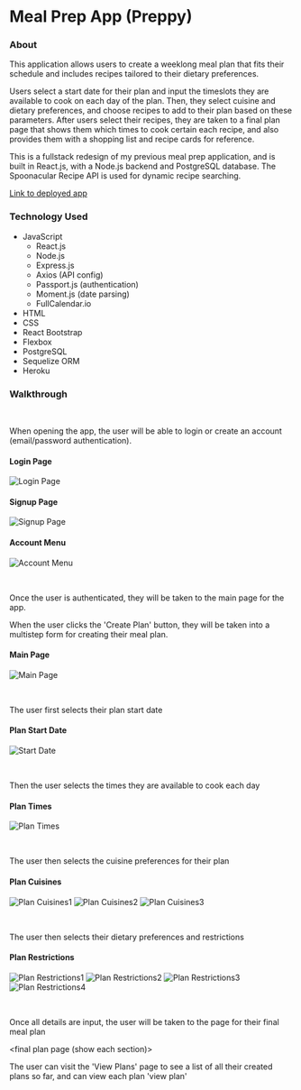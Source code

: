 # Meal Prep App (Preppy)

### About

This application allows users to create a weeklong meal plan that fits their schedule and includes recipes tailored to their dietary preferences. 

Users select a start date for their plan and input the timeslots they are available to cook on each day of the plan. Then, they select cuisine and dietary preferences, and choose recipes to add to their plan based on these parameters. After users select their recipes, they are taken to a final plan page that shows them which times to cook certain each recipe, and also provides them with a shopping list and recipe cards for reference.

This is a fullstack redesign of my previous meal prep application, and is built in React.js, with a Node.js backend and PostgreSQL database. The Spoonacular Recipe API is used for dynamic recipe searching.

[Link to deployed app](https://polar-basin-68400.herokuapp.com/)

### Technology Used

* JavaScript
  * React.js
  * Node.js
  * Express.js
  * Axios (API config)
  * Passport.js (authentication)
  * Moment.js (date parsing)
  * FullCalendar.io
* HTML
* CSS
 * React Bootstrap
 * Flexbox
* PostgreSQL
 * Sequelize ORM
* Heroku

### Walkthrough

<br>

When opening the app, the user will be able to login or create an account (email/password authentication).

#### Login Page
![Login Page](./meal-prep-react/src/assets/images/readme/login.png)

#### Signup Page

![Signup Page](./meal-prep-react/src/assets/images/readme/signup.png)

#### Account Menu
![Account Menu](./meal-prep-react/src/assets/images/readme/authmenu.png)

<br>

Once the user is authenticated, they will be taken to the main page for the app.

When the user clicks the 'Create Plan' button, they will be taken into a multistep form for creating their meal plan. 

#### Main Page
![Main Page](./meal-prep-react/src/assets/images/readme/main.png)

<br>

The user first selects their plan start date

#### Plan Start Date

![Start Date](./meal-prep-react/src/assets/images/readme/planstart.png)

<br>

Then the user selects the times they are available to cook each day

#### Plan Times

![Plan Times](./meal-prep-react/src/assets/images/readme/plantimes_1.png)

<br>

The user then selects the cuisine preferences for their plan

#### Plan Cuisines

![Plan Cuisines1](./meal-prep-react/src/assets/images/readme/cuisinesclosed.png)
![Plan Cuisines2](./meal-prep-react/src/assets/images/readme/cuisinesopen.png)
![Plan Cuisines3](./meal-prep-react/src/assets/images/readme/cuisinesselected.png)

<br>

The user then selects their dietary preferences and restrictions

#### Plan Restrictions

![Plan Restrictions1](./meal-prep-react/src/assets/images/readme/dietsclosed.png)
![Plan Restrictions2](./meal-prep-react/src/assets/images/readme/dietsopen.png)
![Plan Restrictions3](./meal-prep-react/src/assets/images/readme/dietsopen_2.png)
![Plan Restrictions4](./meal-prep-react/src/assets/images/readme/dietsselected.png)

<br>

Once all details are input, the user will be taken to the page for their final meal plan


<final plan page (show each section)>


The user can visit the 'View Plans' page to see a list of all their created plans so far, and can view each plan 'view plan'

<view plans page>

